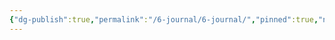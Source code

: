 ```yaml
---
{"dg-publish":true,"permalink":"/6-journal/6-journal/","pinned":true,"noteIcon":"writing_hand","created":"2024-04-18T14:01:29.028+02:00","updated":"2024-04-18T14:02:24.919+02:00"}
---
```


